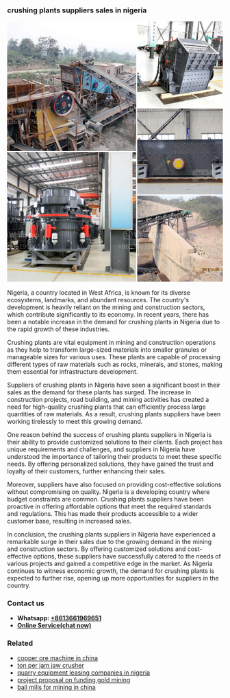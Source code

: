 <h3>crushing plants suppliers sales in nigeria</h3><img src='1708309439.jpg' alt=''><p>Nigeria, a country located in West Africa, is known for its diverse ecosystems, landmarks, and abundant resources. The country's development is heavily reliant on the mining and construction sectors, which contribute significantly to its economy. In recent years, there has been a notable increase in the demand for crushing plants in Nigeria due to the rapid growth of these industries.</p><p>Crushing plants are vital equipment in mining and construction operations as they help to transform large-sized materials into smaller granules or manageable sizes for various uses. These plants are capable of processing different types of raw materials such as rocks, minerals, and stones, making them essential for infrastructure development.</p><p>Suppliers of crushing plants in Nigeria have seen a significant boost in their sales as the demand for these plants has surged. The increase in construction projects, road building, and mining activities has created a need for high-quality crushing plants that can efficiently process large quantities of raw materials. As a result, crushing plants suppliers have been working tirelessly to meet this growing demand.</p><p>One reason behind the success of crushing plants suppliers in Nigeria is their ability to provide customized solutions to their clients. Each project has unique requirements and challenges, and suppliers in Nigeria have understood the importance of tailoring their products to meet these specific needs. By offering personalized solutions, they have gained the trust and loyalty of their customers, further enhancing their sales.</p><p>Moreover, suppliers have also focused on providing cost-effective solutions without compromising on quality. Nigeria is a developing country where budget constraints are common. Crushing plants suppliers have been proactive in offering affordable options that meet the required standards and regulations. This has made their products accessible to a wider customer base, resulting in increased sales.</p><p>In conclusion, the crushing plants suppliers in Nigeria have experienced a remarkable surge in their sales due to the growing demand in the mining and construction sectors. By offering customized solutions and cost-effective options, these suppliers have successfully catered to the needs of various projects and gained a competitive edge in the market. As Nigeria continues to witness economic growth, the demand for crushing plants is expected to further rise, opening up more opportunities for suppliers in the country.</p><h3>Contact us</h3><ul><li><strong>Whatsapp:&nbsp;<a href="https://wa.me/8613661969651">+8613661969651</a></strong></li><li><a href="https://swt.shibang-china.com/?git&amp;zhl&amp;crushing plants suppliers sales in nigeria"><strong>Online Service(chat now)</strong></a></li></ul><h3>Related</h3><ul><li><a href='copper ore machine in china.md'>copper ore machine in china</a></li><li><a href='ton per jam jaw crusher.md'>ton per jam jaw crusher</a></li><li><a href='quarry equipment leasing companies in nigeria.md'>quarry equipment leasing companies in nigeria</a></li><li><a href='project proposal on funding gold mining.md'>project proposal on funding gold mining</a></li><li><a href='ball mills for mining in china.md'>ball mills for mining in china</a></li></ul>